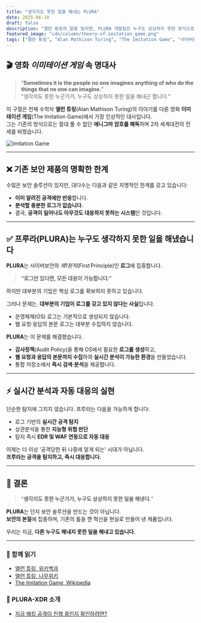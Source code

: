 ```yaml
---
title: "생각지도 못한 일을 해내는 PLURA"
date: 2025-06-10
draft: false
description: "앨런 튜링의 말을 빌리면, PLURA 개발팀은 누구도 상상하지 못한 방식으로 해킹에 대응하는 혁신적 보안 기술을 만들었습니다."
featured_image: "cdn/column/theory-of-imitation_game.png"
tags: ["앨런 튜링", "Alan Mathison Turing", "The Imitation Game", "사이버보안", "이미테이션게임", "로그기반보안", "큐비트시큐리티"]
---
```


## 🎬 영화 *이미테이션 게임* 속 명대사

> “**Sometimes it is the people no one imagines anything of who do the things that no one can imagine.**”  
> “생각지도 못한 누군가가, 누구도 상상하지 못한 일을 해내곤 합니다.”

이 구절은 천재 수학자 **앨런 튜링**(Alan Mathison Turing)의 이야기를 다룬 영화 **이미테이션 게임**(The Imitation Game)에서 가장 인상적인 대사입니다.  
그는 기존의 방식으로는 절대 풀 수 없던 **에니그마 암호를 해독**하며 2차 세계대전의 전세를 바꿨습니다.

![Imitation Game](https://blog.plura.io/cdn/column/theory-of-imitation_game.png)

<!--more-->

---

## ❌ 기존 보안 제품의 명확한 한계

수많은 보안 솔루션이 있지만, 대다수는 다음과 같은 치명적인 한계를 갖고 있습니다:

- **이미 알려진 공격에만 반응**합니다.  
- **분석할 충분한 로그가 없습니다.**  
- 결국, **공격이 일어나도 아무것도 대응하지 못하는 시스템**인 것입니다.

---

## ✅ 프루라(PLURA)는 누구도 생각하지 못한 일을 해냈습니다

**PLURA**는 사이버보안의 *제1원칙*(First Principle)인 **로그**에 집중합니다. 

> **“로그만 있다면, 모든 대응이 가능합니다.”**

하지만 대부분의 기업은 핵심 로그를 확보하지 못하고 있습니다.

그러나 문제는, **대부분의 기업이 로그를 갖고 있지 않다는 사실**입니다.

- 운영체제(OS) 로그는 기본적으로 생성되지 않습니다.  
- 웹 요청·응답의 본문 로그는 대부분 수집하지 않습니다.

**PLURA**는 이 문제를 해결했습니다.  

- **감사정책**(Audit Policy)을 통해 OS에서 필요한 **로그를 생성**하고,  
- **웹 요청과 응답의 본문까지 수집**하여 **실시간 분석이 가능한 환경**을 만들었습니다.
- 통합 저장소에서 **즉시 검색·분석**을 제공합니다.

---

## ⚡ 실시간 분석과 자동 대응의 실현

단순한 탐지에 그치지 않습니다. 프루라는 다음을 가능하게 합니다:

- 로그 기반의 **실시간 공격 탐지**  
- 상관분석을 통한 **지능형 위협 판단**  
- 탐지 즉시 **EDR 및 WAF 연동으로 자동 대응**

이제는 더 이상 ‘공격당한 뒤 나중에 알게 되는’ 시대가 아닙니다.  
**프루라는 공격을 탐지하고, 즉시 대응합니다.**

---

## 🏁 결론

> “**생각지도 못한 누군가가, 누구도 상상하지 못한 일을 해낸다.**”

**PLURA**는 단지 보안 솔루션을 만드는 것이 아닙니다.  
**보안의 본질**에 집중하며, 기존의 틀을 깬 혁신을 현실로 만들어 낸 제품입니다.

우리는 지금, **다른 누구도 해내지 못한 일을 해내고 있습니다.**

---

### 📖 함께 읽기
- [앨런 튜링, 위키백과](https://ko.wikipedia.org/wiki/%EC%95%A8%EB%9F%B0_%ED%8A%9C%EB%A7%81)
- [앨런 튜링, 나무위키](https://namu.wiki/w/%EC%95%A8%EB%9F%B0%20%ED%8A%9C%EB%A7%81)
- [The Imitation Game, Wikipedia](https://en.wikipedia.org/wiki/The_Imitation_Game)

### 🚀 PLURA-XDR 소개
- [지금 해킹 공격이 진행 중인지 확인하려면?](https://blog.plura.io/ko/column/why-plura-xdr-merit/)
